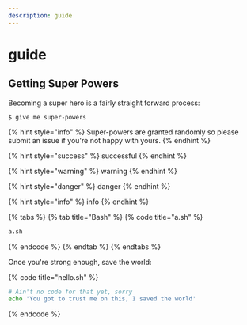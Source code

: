 ```yaml
---
description: guide
---
```


# guide

## Getting Super Powers

Becoming a super hero is a fairly straight forward process:

```
$ give me super-powers
```

{% hint style="info" %}
 Super-powers are granted randomly so please submit an issue if you're not happy with yours.
{% endhint %}

{% hint style="success" %}
successful
{% endhint %}

{% hint style="warning" %}
warning
{% endhint %}

{% hint style="danger" %}
danger
{% endhint %}

{% hint style="info" %}
info
{% endhint %}

{% tabs %}
{% tab title="Bash" %}
{% code title="a.sh" %}
```bash
a.sh
```
{% endcode %}
{% endtab %}
{% endtabs %}

Once you're strong enough, save the world:

{% code title="hello.sh" %}
```bash
# Ain't no code for that yet, sorry
echo 'You got to trust me on this, I saved the world'
```
{% endcode %}



